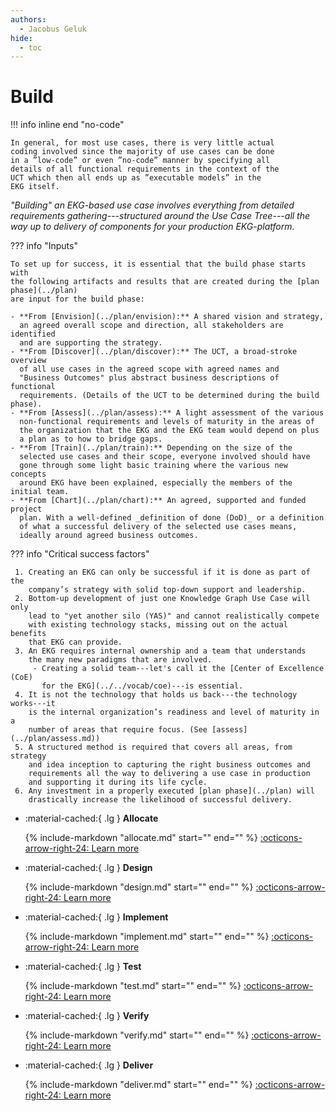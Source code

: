```yaml
---
authors:
  - Jacobus Geluk
hide:
  - toc
---
```

# Build

!!! info inline end "no-code"

    In general, for most use cases, there is very little actual
    coding involved since the majority of use cases can be done
    in a ”low-code” or even ”no-code” manner by specifying all
    details of all functional requirements in the context of the
    UCT which then all ends up as ”executable models” in the 
    EKG itself.

<!--summary-build-start-->
_"Building" an EKG-based use case involves 
everything from detailed requirements gathering---structured 
around the Use Case Tree---all the way up to delivery of
components for your production EKG-platform._
<!--summary-build-end-->

??? info "Inputs"

    To set up for success, it is essential that the build phase starts with 
    the following artifacts and results that are created during the [plan phase](../plan)
    are input for the build phase:

    - **From [Envision](../plan/envision):** A shared vision and strategy, 
      an agreed overall scope and direction, all stakeholders are identified 
      and are supporting the strategy.
    - **From [Discover](../plan/discover):** The UCT, a broad-stroke overview
      of all use cases in the agreed scope with agreed names and
      "Business Outcomes" plus abstract business descriptions of functional
      requirements. (Details of the UCT to be determined during the build phase).
    - **From [Assess](../plan/assess):** A light assessment of the various 
      non-functional requirements and levels of maturity in the areas of 
      the organization that the EKG and the EKG team would depend on plus 
      a plan as to how to bridge gaps.
    - **From [Train](../plan/train):** Depending on the size of the 
      selected use cases and their scope, everyone involved should have
      gone through some light basic training where the various new concepts 
      around EKG have been explained, especially the members of the initial team.
    - **From [Chart](../plan/chart):** An agreed, supported and funded project 
      plan. With a well-defined _definition of done (DoD)_ or a definition 
      of what a successful delivery of the selected use cases means,
      ideally around agreed business outcomes.

??? info "Critical success factors"

     1. Creating an EKG can only be successful if it is done as part of the
        company’s strategy with solid top-down support and leadership.
     2. Bottom-up development of just one Knowledge Graph Use Case will only 
        lead to "yet another silo (YAS)" and cannot realistically compete
        with existing technology stacks, missing out on the actual benefits
        that EKG can provide.
     3. An EKG requires internal ownership and a team that understands
        the many new paradigms that are involved.
         - Creating a solid team---let's call it the [Center of Excellence (CoE)
           for the EKG](../../vocab/coe)---is essential.
     4. It is not the technology that holds us back---the technology works---it
        is the internal organization’s readiness and level of maturity in a
        number of areas that require focus. (See [assess](../plan/assess.md))
     5. A structured method is required that covers all areas, from strategy
        and idea inception to capturing the right business outcomes and
        requirements all the way to delivering a use case in production
        and supporting it during its life cycle.
     6. Any investment in a properly executed [plan phase](../plan) will 
        drastically increase the likelihood of successful delivery.

<div class="grid cards" markdown>

- :material-cached:{ .lg } __Allocate__

     {% include-markdown "allocate.md"
     start="<!--summary-start-->" end="<!--summary-end-->" %}
     [:octicons-arrow-right-24: Learn more](allocate.md)

- :material-cached:{ .lg } __Design__

     {% include-markdown "design.md"
     start="<!--summary-start-->" end="<!--summary-end-->" %}
     [:octicons-arrow-right-24: Learn more](design.md)

- :material-cached:{ .lg } __Implement__

     {% include-markdown "implement.md"
     start="<!--summary-start-->" end="<!--summary-end-->" %}
     [:octicons-arrow-right-24: Learn more](implement.md)

- :material-cached:{ .lg } __Test__

     {% include-markdown "test.md"
     start="<!--summary-start-->" end="<!--summary-end-->" %}
     [:octicons-arrow-right-24: Learn more](test.md)

- :material-cached:{ .lg } __Verify__

     {% include-markdown "verify.md"
     start="<!--summary-start-->" end="<!--summary-end-->" %}
     [:octicons-arrow-right-24: Learn more](verify.md)

- :material-cached:{ .lg } __Deliver__

     {% include-markdown "deliver.md"
     start="<!--summary-start-->" end="<!--summary-end-->" %}
     [:octicons-arrow-right-24: Learn more](deliver.md)

</div>
